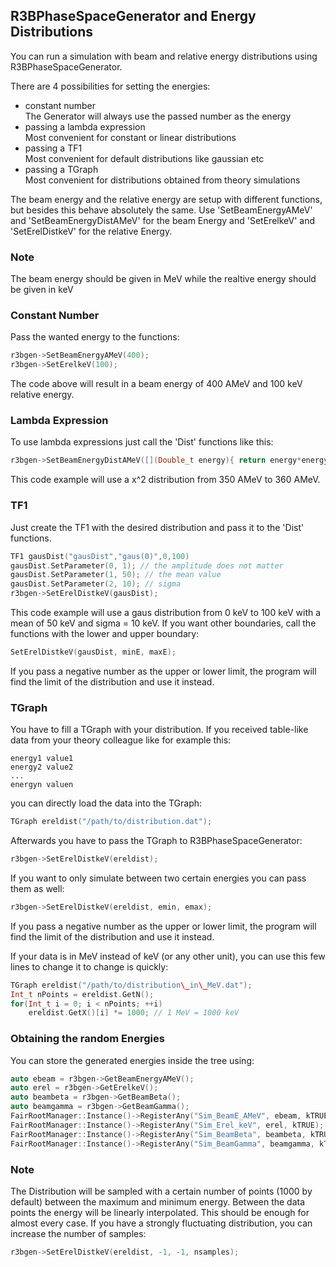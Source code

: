 ## R3BPhaseSpaceGenerator and Energy Distributions
You can run a simulation with beam and relative energy distributions using R3BPhaseSpaceGenerator.

There are 4 possibilities for setting the energies:
- constant number  
  The Generator will always use the passed number as the energy
- passing a lambda expression  
  Most convenient for constant or linear distributions
- passing a TF1  
  Most convenient for default distributions like gaussian etc
- passing a TGraph  
  Most convenient for distributions obtained from theory simulations
  

The beam energy and the relative energy are setup with different functions, but besides this behave absolutely the same.
Use 'SetBeamEnergyAMeV' and 'SetBeamEnergyDistAMeV' for the beam Energy and 'SetErelkeV' and 'SetErelDistkeV' for the relative Energy.

### Note
The beam energy should be given in MeV while the realtive energy should be given in keV
### Constant Number
Pass the wanted energy to the functions:
```c++
r3bgen->SetBeamEnergyAMeV(400);
r3bgen->SetErelkeV(100);
```
The code above will result in a beam energy of 400 AMeV and 100 keV relative energy.

### Lambda Expression
To use lambda expressions just call the 'Dist' functions like this:
```c++
r3bgen->SetBeamEnergyDistAMeV([](Double_t energy){ return energy*energy; }, 350, 360);
```
This code example will use a x^2 distribution from 350 AMeV to 360 AMeV.

### TF1
Just create the TF1 with the desired distribution and pass it to the 'Dist' functions.
```c++
TF1 gausDist("gausDist","gaus(0)",0,100)
gausDist.SetParameter(0, 1); // the amplitude does not matter
gausDist.SetParameter(1, 50); // the mean value
gausDist.SetParameter(2, 10); // sigma
r3bgen->SetErelDistkeV(gausDist);
```
This code example will use a gaus distribution from 0 keV to 100 keV with a mean of 50 keV and sigma = 10 keV.
If you want other boundaries, call the functions with the lower and upper boundary:
```c++
SetErelDistkeV(gausDist, minE, maxE);
```
If you pass a negative number as the upper or lower limit,
the program will find the limit of the distribution and use it instead.
### TGraph
You have to fill a TGraph with your distribution.
If you received  table-like data from your theory colleague like for example this:
```
energy1 value1
energy2 value2
...
energyn valuen
```
you can directly load the data into the TGraph:
```c++
TGraph ereldist("/path/to/distribution.dat");
```

Afterwards you have to pass the TGraph to R3BPhaseSpaceGenerator:
```c++
r3bgen->SetErelDistkeV(ereldist);
```

If you want to only simulate between two certain energies you can pass them as well:
```c++
r3bgen->SetErelDistkeV(ereldist, emin, emax);
```
If you pass a negative number as the upper or lower limit,
the program will find the limit of the distribution and use it instead.

If your data is in MeV instead of keV (or any other unit), you can use this few lines to change it to change is quickly:
```c++
TGraph ereldist("/path/to/distribution\_in\_MeV.dat");
Int_t nPoints = ereldist.GetN();
for(Int_t i = 0; i < nPoints; ++i)
    ereldist.GetX()[i] *= 1000; // 1 MeV = 1000 keV
```

### Obtaining the random Energies

You can store the generated energies inside the tree using:
```c++
auto ebeam = r3bgen->GetBeamEnergyAMeV();
auto erel = r3bgen->GetErelkeV();
auto beambeta = r3bgen->GetBeamBeta();
auto beamgamma = r3bgen->GetBeamGamma();
FairRootManager::Instance()->RegisterAny("Sim_BeamE_AMeV", ebeam, kTRUE);
FairRootManager::Instance()->RegisterAny("Sim_Erel_keV", erel, kTRUE);
FairRootManager::Instance()->RegisterAny("Sim_BeamBeta", beambeta, kTRUE);
FairRootManager::Instance()->RegisterAny("Sim_BeamGamma", beamgamma, kTRUE);
```

### Note
The Distribution will be sampled with a certain number of points (1000 by default) between the maximum and minimum energy.
Between the data points the energy will be linearly interpolated. 
This should be enough for almost every case.
If you have a strongly fluctuating distribution, you can increase the number of samples:
```c++
r3bgen->SetErelDistkeV(ereldist, -1, -1, nsamples);
```
